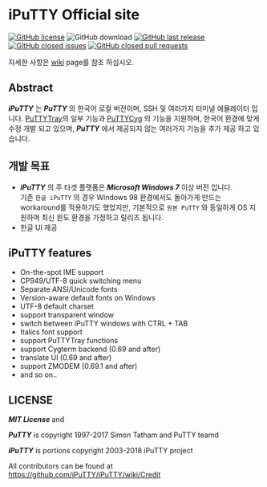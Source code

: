 iPuTTY Official site
==
[![GitHub license](https://img.shields.io/badge/License-MIT-blue.svg)](https://github.com/iPuTTY/iPuTTY/blob/master/LICENCE)
![GitHub download](https://img.shields.io/github/downloads/iPuTTY/iPuTTY/total.svg)
[![GitHub last release](https://img.shields.io/github/release/iPuTTY/iPuTTY.svg)](https://github.com/iPuTTY/iPuTTY/releases)
[![GitHub closed issues](https://img.shields.io/github/issues-closed-raw/iPuTTY/iPuTTY.svg)](https://github.com/iPuTTY/iPuTTY/issues?q=is%3Aissue+is%3Aclosed)
[![GitHub closed pull requests](https://img.shields.io/github/issues-pr-closed-raw/iPuTTY/iPuTTY.svg)](https://github.com/iPuTTY/iPuTTY/pulls?q=is%3Apr+is%3Aclosed)

자세한 사항은 [wiki](https://github.com/iPuTTY/iPuTTY/wiki) page를 참조 하십시오.

## Abstract

***iPuTTY*** 는 ***PuTTY*** 의 한국어 로컬 버전이며, SSH 및 여러가지 터미널 에뮬레이터 입니다. [PuTTYTray](https://puttytray.goeswhere.com/)의 일부 기능과 [PuTTYCyg](https://code.google.com/archive/p/puttycyg/)
 의 기능을 지원하며, 한국어 환경에 맞게 수정 개발 되고 있으며, ***PuTTY*** 에서 제공되지 않는 여러가지 기능을 추가 제공 하고 있습니다.

## 개발 목표

* ***iPuTTY*** 의 주 타겟 플랫폼은 ***Microsoft Windows 7*** 이상 버전 입니다.  
  기존 ```한글 iPuTTY``` 의 경우 Windows 98 환경에서도 돌아가게 만드는 workaround를 적용하기도 했었지만, 기본적으로 ```원본 PuTTY``` 와 동일하게 OS 지원하며 최신 윈도 환경을 가정하고 릴리즈 됩니다.
* 한글 UI 제공

## iPuTTY features

* On-the-spot IME support
* CP949/UTF-8 quick switching menu
* Separate ANSI/Unicode fonts
* Version-aware default fonts on Windows
* UTF-8 default charset
* support transparent window
* switch between iPuTTY windows with CTRL + TAB
* Italics font support
* support PuTTYTray functions
* support Cygterm backend (0.69 and after)
* translate UI (0.69 and after)
* support ZMODEM (0.69.1 and after)
* and so on..

## LICENSE

***MIT License*** and

***PuTTY*** is copyright 1997-2017 Simon Tatham and PuTTY teamd

***iPuTTY*** is portions copyright 2003-2018 iPuTTY project

All contributors can be found at https://github.com/iPuTTY/iPuTTY/wiki/Credit

